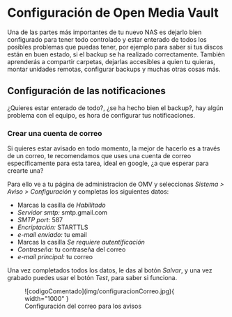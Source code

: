 # Configuración de Open Media Vault

Una de las partes más importantes de tu nuevo NAS es dejarlo bien configurado para tener todo controlado y estar enterado de todos los posibles problemas que puedas tener, por ejemplo para saber si tus discos están en buen estado, si el backup se ha realizado correctamente. También aprenderás a compartir carpetas, dejarlas accesibles a quien tu quieras, montar unidades remotas, configurar backups y muchas otras cosas más.

## Configuración de las notificaciones

¿Quieres estar enterado de todo?, ¿se ha hecho bien el backup?, hay algún problema con el equipo, es hora de configurar tus notificaciones.

### Crear una cuenta de correo

Si quieres estar avisado en todo momento, la mejor de hacerlo es a través de un correo, te recomendamos que uses una cuenta de correo específicamente para esta tarea, ideal en google, ¿a que esperar para crearte una?

Para ello ve a tu página de administracion de OMV y seleccionas *Sistema > Aviso > Configuración* y completas los siguientes datos:
 
 * Marcas la casilla de *Habilitado*
 * *Servidor smtp:* smtp.gmail.com
 * *SMTP port:* 587
 * *Encriptación:* STARTTLS
 * *e-mail enviado:* tu email
 * Marcas la casilla *Se requiere autentificación*
 * *Contraseña:* tu contraseña del correo
 * *e-mail principal:* tu correo

Una vez completados todos los datos, le das al botón *Salvar*, y una vez grabado puedes usar el botón *Test*, para saber si funciona.  

<figure markdown> 
  ![codigoComentado](img/configuracionCorreo.jpg){ width="1000" }
  <figcaption>Configuración del correo para los avisos</figcaption>
</figure>